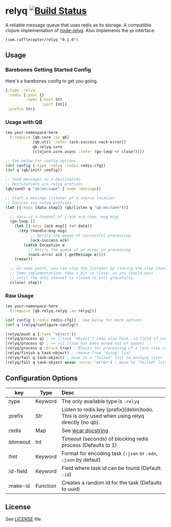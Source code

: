 # relyq [![Build Status][1]][2]

A reliable message queue that uses redis as its storage. A compatible clojure implementation of [node-relyq](https://github.com/Rafflecopter/node-relyq). Also implements the `qb` interface.

```
[com.rafflecopter/relyq "0.1.0"]
```

## Usage

### Barebones Getting Started Config

Here's a barebones config to get you going.

```clojure
{:type :relyq
 :redis {:pool {}
         :spec {:host Str
                :port Int}}
 :prefix Str}
```

### Usage with QB

```clojure
(ns your-namespace-here
  (:require [qb.core :as qb]
            [qb.util :refer (ack-success nack-error)]
            qb.relyq.core
            [clojure.core.async :refer (go-loop <! close!)]))

;; See below for config options
(def config {:type :relyq :redis redis-cfg})
(def q (qb/init! config))

;; Send messages to a destination
;; Destinations are relyq prefixes
(qb/send! q "qb:me:name" {:some :message})

;; Start a message listener at a source location
;; Sources are relyq prefixes
(let [{:keys [data stop]} (qb/listen q "qb:me:name"))]

  ;; data is a channel of {:ack ack-chan :msg msg}
  (go-loop []
    (let [{:keys [ack msg]} (<! data)]
      (try (handle-msg msg)
           ;; Notify the queue of successful processing
           (ack-success ack)
        (catch Exception e
          ;; Notify the queue of an error in processing
          (nack-error ack (.getMessage e))))
    (recur))

  ;; At some point, you can stop the listener by closing the stop channel
  ;; Some implementations take a bit to close, so you should wait
  ;; until the data channel is closed to exit gracefully.
  (close! stop))
```

### Raw Usage

```clojure
(ns your-namespace-here
  (:require [qb.relyq.relyq :as relyq]))

(def config {:redis redis-cfg}) ; See below for more options
(def q (relyq/configure config))

(relyq/push q {:task "object"})
(relyq/process q) ; => {:task "object"} (may also have :id field if configured)
(relyq/process q) ; => nil (task has been moved out of queue)
(relyq/process q :block true) ; Blocks for processing of a task (see configuration for length of time)
(relyq/finish q task-object) ; remove from "doing" list
(relyq/fail q task-object) ; move to a "failed" list to analyze later
(relyq/fail q task-object assoc :error "error") ; move to "failed" list with update
```

## Configuration Options

|key        | Type    | Desc                               |
|---        |---      |:---                                |
|:type      |Keyword  |The only available type is `:relyq`|
|:prefix    |Str      |Listen to redis key {prefix}{delim}todo. This is only used when using relyq directly (no qb).|
|:redis     |Map      |See [wcar docstring][3]|
|:btimeout  |Int      |Timeout (seconds) of blocking redis process (Defaults to 1)|
|:fmt       |Keyword  |Format for encoding task (`:json` or `:edn`, `:json` by defaut)|
|:id-field  |Keyword  |Field where task id can be found (Default: `:id`)|
|:make-id   |Function |Creates a random id for the task (Defaults to uuid)|

## License

See [LICENSE](https://github.com/Rafflecopter/clj-relyq/blob/master/LICENSE) file


[1]: https://travis-ci.org/Rafflecopter/clj-relyq.png?branch=master
[2]: http://travis-ci.org/Rafflecopter/clj-relyq
[3]: https://github.com/ptaoussanis/carmine/blob/master/src/taoensso/carmine.clj#L29
